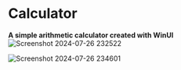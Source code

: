 # Calculator
**A simple arithmetic calculator created with WinUI**
</br>
![Screenshot 2024-07-26 232522](https://github.com/user-attachments/assets/50f2f4be-1725-49e6-95d6-6c94481d52f9)

![Screenshot 2024-07-26 234601](https://github.com/user-attachments/assets/a7b13b5a-48ab-4e96-b463-1f1e026d4e6d)
